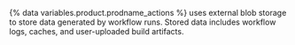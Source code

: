 {% data variables.product.prodname_actions %} uses external blob storage to store data generated by workflow runs. Stored data includes workflow logs, caches, and user-uploaded build artifacts.
